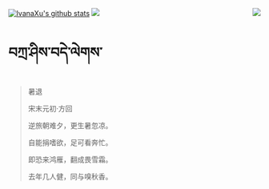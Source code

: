 [![IvanaXu's github stats](https://github-readme-stats.vercel.app/api?username=IvanaXu&show_icons=true&theme=vue-dark)](https://github.com/anuraghazra/github-readme-stats)
<img align="right" src="https://github-readme-stats.vercel.app/api/top-langs/?username=IvanaXu&langs_count=7&theme=graywhite" />
<img src="https://github-readme-stats.vercel.app/api/wakatime?username=IvanaXu&layout=compact&langs_count=6&theme=vue-dark&custom_title=ProgrammingTimes/Since-Jul.29.2021" />
# བཀྲ་ཤིས་བདེ་ལེགས་
> 暑退
>
> 宋末元初·方回
>
> 逆旅朝难夕，更生暑忽凉。
> 
> 自能捐嗜欲，足可看奔忙。
> 
> 即恐来鸿雁，翻成畏雪霜。
> 
> 去年几人健，同与嗅秋香。